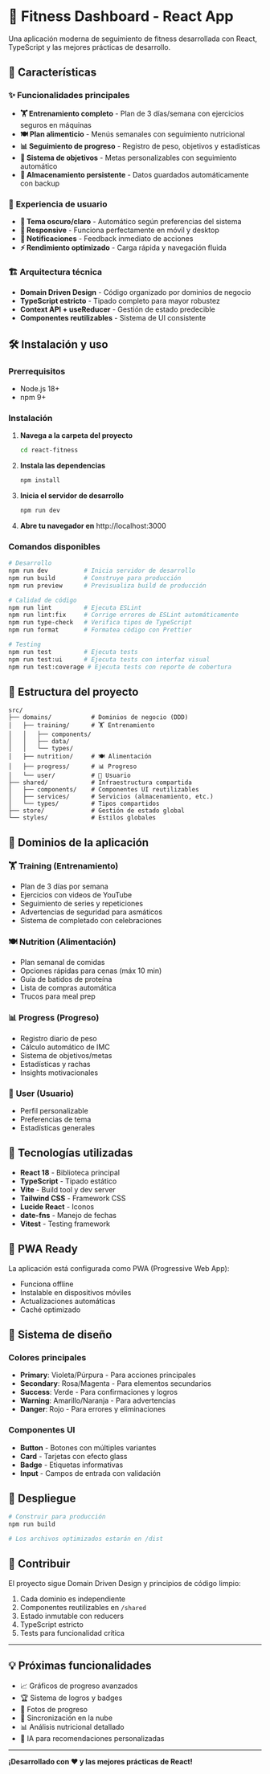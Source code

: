 # 💪 Fitness Dashboard - React App

Una aplicación moderna de seguimiento de fitness desarrollada con React, TypeScript y las mejores prácticas de desarrollo.

## 🚀 Características

### ✨ **Funcionalidades principales**
- **🏋️ Entrenamiento completo** - Plan de 3 días/semana con ejercicios seguros en máquinas
- **🍽️ Plan alimenticio** - Menús semanales con seguimiento nutricional  
- **📊 Seguimiento de progreso** - Registro de peso, objetivos y estadísticas
- **🎯 Sistema de objetivos** - Metas personalizables con seguimiento automático
- **💾 Almacenamiento persistente** - Datos guardados automáticamente con backup

### 🎨 **Experiencia de usuario**
- **🌙 Tema oscuro/claro** - Automático según preferencias del sistema
- **📱 Responsive** - Funciona perfectamente en móvil y desktop
- **🔔 Notificaciones** - Feedback inmediato de acciones
- **⚡ Rendimiento optimizado** - Carga rápida y navegación fluida

### 🏗️ **Arquitectura técnica**
- **Domain Driven Design** - Código organizado por dominios de negocio
- **TypeScript estricto** - Tipado completo para mayor robustez
- **Context API + useReducer** - Gestión de estado predecible
- **Componentes reutilizables** - Sistema de UI consistente

## 🛠️ Instalación y uso

### Prerrequisitos
- Node.js 18+ 
- npm 9+

### Instalación

1. **Navega a la carpeta del proyecto**
   ```bash
   cd react-fitness
   ```

2. **Instala las dependencias**
   ```bash
   npm install
   ```

3. **Inicia el servidor de desarrollo**
   ```bash
   npm run dev
   ```

4. **Abre tu navegador en** http://localhost:3000

### Comandos disponibles

```bash
# Desarrollo
npm run dev          # Inicia servidor de desarrollo
npm run build        # Construye para producción
npm run preview      # Previsualiza build de producción

# Calidad de código
npm run lint         # Ejecuta ESLint
npm run lint:fix     # Corrige errores de ESLint automáticamente
npm run type-check   # Verifica tipos de TypeScript
npm run format       # Formatea código con Prettier

# Testing
npm run test         # Ejecuta tests
npm run test:ui      # Ejecuta tests con interfaz visual
npm run test:coverage # Ejecuta tests con reporte de cobertura
```

## 📂 Estructura del proyecto

```
src/
├── domains/           # Dominios de negocio (DDD)
│   ├── training/      # 🏋️ Entrenamiento
│   │   ├── components/
│   │   ├── data/
│   │   └── types/
│   ├── nutrition/     # 🍽️ Alimentación
│   ├── progress/      # 📊 Progreso
│   └── user/          # 👤 Usuario
├── shared/            # Infraestructura compartida
│   ├── components/    # Componentes UI reutilizables
│   ├── services/      # Servicios (almacenamiento, etc.)
│   └── types/         # Tipos compartidos
├── store/             # Gestión de estado global
└── styles/            # Estilos globales
```

## 🎯 Dominios de la aplicación

### 🏋️ **Training (Entrenamiento)**
- Plan de 3 días por semana
- Ejercicios con videos de YouTube
- Seguimiento de series y repeticiones
- Advertencias de seguridad para asmáticos
- Sistema de completado con celebraciones

### 🍽️ **Nutrition (Alimentación)**  
- Plan semanal de comidas
- Opciones rápidas para cenas (máx 10 min)
- Guía de batidos de proteína
- Lista de compras automática
- Trucos para meal prep

### 📊 **Progress (Progreso)**
- Registro diario de peso
- Cálculo automático de IMC
- Sistema de objetivos/metas
- Estadísticas y rachas
- Insights motivacionales

### 👤 **User (Usuario)**
- Perfil personalizable
- Preferencias de tema
- Estadísticas generales

## 🔧 Tecnologías utilizadas

- **React 18** - Biblioteca principal
- **TypeScript** - Tipado estático
- **Vite** - Build tool y dev server
- **Tailwind CSS** - Framework CSS
- **Lucide React** - Iconos
- **date-fns** - Manejo de fechas
- **Vitest** - Testing framework

## 📱 PWA Ready

La aplicación está configurada como PWA (Progressive Web App):
- Funciona offline
- Instalable en dispositivos móviles
- Actualizaciones automáticas
- Caché optimizado

## 🎨 Sistema de diseño

### Colores principales
- **Primary**: Violeta/Púrpura - Para acciones principales
- **Secondary**: Rosa/Magenta - Para elementos secundarios  
- **Success**: Verde - Para confirmaciones y logros
- **Warning**: Amarillo/Naranja - Para advertencias
- **Danger**: Rojo - Para errores y eliminaciones

### Componentes UI
- **Button** - Botones con múltiples variantes
- **Card** - Tarjetas con efecto glass
- **Badge** - Etiquetas informativas
- **Input** - Campos de entrada con validación

## 🚀 Despliegue

```bash
# Construir para producción
npm run build

# Los archivos optimizados estarán en /dist
```

## 🤝 Contribuir

El proyecto sigue Domain Driven Design y principios de código limpio:

1. Cada dominio es independiente
2. Componentes reutilizables en `/shared`
3. Estado inmutable con reducers
4. TypeScript estricto
5. Tests para funcionalidad crítica

---

## 💡 Próximas funcionalidades

- 📈 Gráficos de progreso avanzados
- 🏆 Sistema de logros y badges
- 📸 Fotos de progreso
- 🔄 Sincronización en la nube
- 📊 Análisis nutricional detallado
- 🤖 IA para recomendaciones personalizadas

---

**¡Desarrollado con ❤️ y las mejores prácticas de React!**